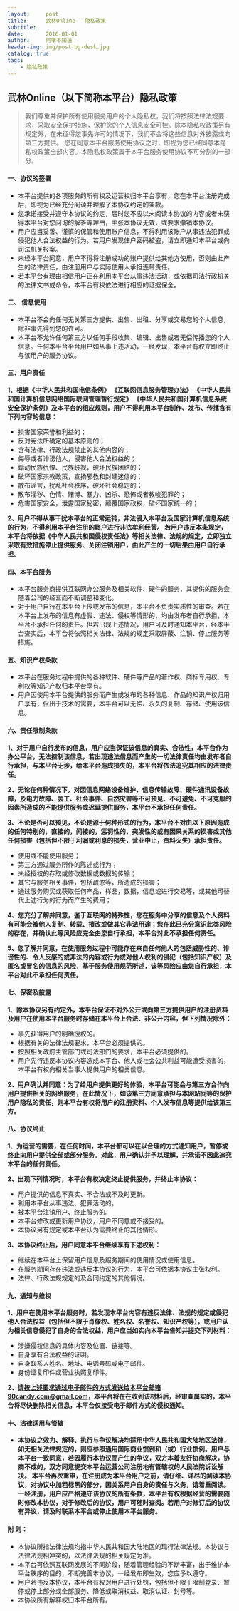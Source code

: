 ```yaml
---
layout:     post
title:      武林Online - 隐私政策
subtitle:   
date:       2016-01-01
author:     阿唯不知道
header-img: img/post-bg-desk.jpg
catalog: true
tags:
    - 隐私政策
---
```


## 武林Online（以下简称本平台）隐私政策

 > 我们尊重并保护所有使用服务用户的个人隐私权，我们将按照法律法规要求，采取安全保护措施，保护您的个人信息安全可控。除本隐私权政策另有规定外，在未征得您事先许可的情况下，我们不会将这些信息对外披露或向第三方提供。 您在同意本平台服务使用协议之时，即视为您已经同意本隐私权政策全部内容。本隐私权政策属于本平台服务使用协议不可分割的一部分。

#### 一、协议的签署

* 本平台提供的各项服务的所有权及运营权归本平台享有，您在本平台注册完成后，即视为已经充分阅读并理解了本协议约定的条款。
* 您承诺接受并遵守本协议的约定，届时您不应以未阅读本协议的内容或者未获得本平台对您问询的解答等理由，主张本协议无效，或要求撤销本协议。
* 用户应当妥善、谨慎的保管和使用账户信息，不得利用该账户从事违法犯罪或侵犯他人合法权益的行为。若用户发现住户密码被盗，请立即通知本平台或向司法机关报案。
* 未经本平台同意，用户不得将注册成功的账户提供给其他方使用，否则由此产生的法律责任，由注册用户与实际使用人承担连带责任。
* 若本平台有理由相信用户正在利用本平台从事违法活动，或依据司法行政机关的法律文书或命令，本平台有权依法进行相应的证据保全。

####  二、 信息使用

* 本平台不会向任何无关第三方提供、出售、出租、分享或交易您的个人信息，除非事先得到您的许可。
* 本平台不允许任何第三方以任何手段收集、编辑、出售或者无偿传播您的个人信息。任何本平台平台用户如从事上述活动，一经发现，本平台有权立即终止与该用户的服务协议。

#### 三、用户责任

**1、根据《中华人民共和国电信条例》 《互联网信息服务管理办法》 《中华人民共和国计算机信息网络国际联网管理暂行规定》 《中华人民共和国计算机信息系统安全保护条例》及本平台的相应规则，用户不得利用本平台制作、发布、传播含有下列内容的信息：**

* 损害国家荣誉和利益的；
* 反对宪法所确定的基本原则的；
* 含有法律、行政法规禁止的其他内容的；
* 侮辱或者诽谤他人，侵害他人合法权益的；
* 煽动民族仇恨、民族歧视，破坏民族团结的；
* 破坏国家宗教政策，宣扬邪教和封建迷信的；
* 散布谣言，扰乱社会秩序，破坏社会稳定的；
* 散布淫秽、色情、赌博、暴力、凶杀、恐怖或者教唆犯罪的；
* 危害国家安全，泄露国家秘密，颠覆国家政权，破坏国家统一的；


**2、用户不得从事干扰本平台的正常运转，非法侵入本平台及国家计算机信息系统的行为，不得利用本平台注册的账户进行非法牟利经营。
若用户违反本条规定，本平台将依据《中华人民共和国侵权责任法》等相关法律、法规的规定，立即独立采取有效措施停止提供服务、关闭注销用户，由此产生的一切后果由用户自行承担。**

#### 四、本平台服务
* 本平台服务商提供互联网办公服务及相关软件、硬件的服务，其提供的服务会随着公司的经营而不断调整和变化。
* 对于用户自行在本平台上传或发布的信息，本平台不负责实质性的审查。若在本平台上发布的信息有虚假、违法、侵权等情形的，均由发布者自行承担，本平台不承担任何的责任。但若出现上述情况，用户可及时通知本平台，经本平台查实后，本平台将依照相关法律、法规的规定采取屏蔽、注销、停止服务等措施。

#### 五、知识产权条款
* 本平台在服务过程中提供的各种软件、硬件等产品的著作权、商标专用权、专利权等知识产权归本平台享有。
* 用户因使用本平台提供的服务而产生或发布的各种信息、作品的知识产权归用户享有，但出于技术的需要，本平台可以无偿、永久的复制、存储、使用该信息。

#### 六、责任限制条款

**1、对于用户自行发布的信息，用户应当保证该信息的真实、合法性，本平台作为办公平台，无法控制该信息，若出现违法信息而产生的一切法律责任均由发布者自行承担，与本平台无涉，给本平台造成损失的，本平台将依法追究其相应的法律责任。**

**2、无论在何种情况下，对因信息网络设备维护、信息传输故障、硬件通讯设备故障，及电力故障、罢工、社会事件、自然灾害等不可预见、不可避免、不可克服的因素所造成的不能提供服务或迟延提供服务，本平台不承担任何责任。**

**3、不论是否可以预见，不论是源于何种形式的行为，本平台不对由以下原因造成的任何特别的，直接的，间接的，惩罚性的，突发性的或有因果关系的损害或其他任何损害（包括但不限于利润或利息的损失，营业中止，资料灭失）承担责任。**

* 使用或不能使用服务；
* 第三方通过服务所作的陈述或行为；
* 未经授权的存取或修改数据或数据的传输；
* 其它与服务相关事件，包括疏忽等，所造成的损害；
* 通过服务购买或获取任何产品，样品，数据，信息或进行交易等，或其他可替代上述行为的行为而产生的费用；

**4、您充分了解并同意，鉴于互联网的特殊性，您在服务中分享的信息及个人资料有可能会被他人复制、转载、擅改或做其它非法用途；您在此已充分意识此类风险的存在，并确认此等风险应完全由您自行承担，本平台对此不承担任何责任。**

**5、您了解并同意，在使用服务过程中可能存在来自任何他人的包括威胁性的、诽谤性的、令人反感的或非法的内容或行为或对他人权利的侵犯（包括知识产权）及匿名或冒名的信息的风险，基于服务使用规范所述，该等风险应由您自行承担，本平台对此不承担任何责任。**

#### 七、保密及披露

**1、除本协议另有约定外，本平台保证不对外公开或向第三方提供用户的注册资料及用户在使用本平台服务时存储在本平台上合法、非公开内容，但下列情况除外：**

* 事先获得用户的明确授权的。
* 根据有关的法律法规要求，本平台必须提供的。
* 按照相关政府主管部门或司法部门的要求，本平台必须提供的。
* 用户先行违反本协议内容造成本平台、他人或社会公共利益可能遭受损害的，本平台有权向相关当事人提供用户的相关信息。

**2、用户确认并同意：为了给用户提供更好的体验，本平台可能会与第三方合作向用户提供相关的网络服务，在此情况下，如该第三方同意承担与本网站同等的保护用户隐私的责任，则本平台有权将用户的注册资料、个人发布信息等提供给该第三方。**

#### 八、协议终止

**1、为运营的需要，在任何时间，本平台都可以在以合理的方式通知用户，暂停或终止向用户提供全部或部分服务。对此，用户确认并予以理解，并承诺不因此追究本平台的任何责任。**

**2、出现下列情况时，本平台有权决定终止提供服务，并终止本协议：**

* 用户提供的信息不真实、不合法或不及时更新。
* 利用本平台从事违法、犯罪活动的。
* 被本平台注销用户、终止服务的。
* 本平台修改或更新用户协议，用户不同意或不接受的。
* 本协议另有规定或本平台认为需要终止的其他情形。

**3、本协议终止后，用户同意本平台继续享有下述权利：**

* 继续在本平台上保留用户信息及服务期间的使用情况或使用信息。
* 在服务期间存在违法或违反本协议的行为，本平台可依据本协议主张权利。
* 法律、行政法规规定的及合同约定的其他情况。

#### 九、通知与维权

**1、用户在使用本平台服务时，若发现本平台内容有违反法律、法规的规定或侵犯他人合法权益（包括但不限于肖像权、姓名权、名誉权、知识产权等），或用户认为相关信息侵犯了自身的合法权益，用户应当如实向本平台告知并提交下列材料：**

* 涉嫌侵权信息的具体内容及位置、链接等。
* 自身享有合法权益的证明。
* 自身联系人姓名、地址、电话号码或电子邮件。
* 身份证复印件或营业执照复印件。

**2、请按上述要求通过电子邮件的方式发送给本平台邮箱90candy.com@gmail.com，本平台将在在收到该材料后，经审查属实的，本平台将尽快删除相关信息，本平台仅接受电子邮件方式的侵权通知。**

#### 十、法律适用与管辖

* **本协议之效力、解释、执行与争议解决均适用中华人民共和国大陆地区法律，如无相关法律规定的，则应参照通用国际商业惯例和（或）行业惯例。用户与本平台一致同意，若因履行本协议而产生的争议，双方本着友好协商解决，协商不成的，双方同意提交本平台运营公司注册地有管辖权的人民法院诉讼解决。 本平台再次重申，在注册成为本平台用户之前，请仔细、详尽的阅读本协议，对协议中加粗标黑的部分，因关系用户自身的责任与义务，请着重阅读。一经注册，用户应严格遵守该协议的所有条款，本平台有权根据经营的需要随时修改本协议，对于修改后的协议，用户可随时查阅。若用户对修订后的协议有异议，请及时联系本平台或停止使用本平台服务。**

#### 附 则：

* 本协议所指法律法规均指中华人民共和国大陆地区的现行法律法规。本协议与法律法规相冲突的，以法律法规的相关规定为准。
* 本平台可依照互联网发展的不同阶段，随着管理经验的不断丰富，出于维护本平台秩序的目的，不断完善本协议，一经发布即生效，您应予以遵守。
* 用户若违反本协议，本平台有权对用户进行处罚，包括但不限于限制登录、暂停或停止部分或全部服务、降低或取消权益、取消认证、封号等。
* 本协议所有解释权归本平台所有。
 